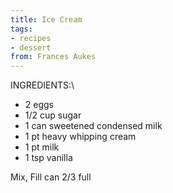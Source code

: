 ```yaml
---
title: Ice Cream
tags:
- recipes
- dessert
from: Frances Aukes
---
```

INGREDIENTS:\

-   2 eggs
-   1/2 cup sugar
-   1 can sweetened condensed milk
-   1 pt heavy whipping cream
-   1 pt milk
-   1 tsp vanilla

Mix, Fill can 2/3 full

